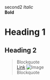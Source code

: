 second2
*Italic*	
**Bold**	
# Heading 1	
## Heading 2	

> Blockquote	
[Link](https://ucsd.edu/)
![Image](https://www.archdaily.com/374799/ucsd-a-built-history-of-modernism/5196626fb3fc4b96d7000008-ucsd-a-built-history-of-modernism-photo)	
> Blockquote	
